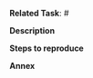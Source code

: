 
[//]: # (Lines starting with [//]: are considered to be comments. You do not have to delete those lines, they are not rendered upon release.)

**Related Task**: #

**Description**

[//]: # (Describe the new feature and how you've implemented it)

**Steps to reproduce**

[//]: # (Please provide a description about how to test the new functionality. Don't forget to name user accounts required to test the feature.)

**Annex**

[//]: # (Please provide screenshots or screencasts if applicable)
